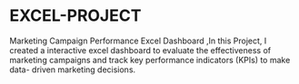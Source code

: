 # EXCEL-PROJECT
Marketing Campaign Performance Excel Dashboard ,In this Project, I created  a interactive excel dashboard to evaluate the effectiveness of marketing campaigns and track key performance indicators (KPIs) to make data- driven marketing decisions.
